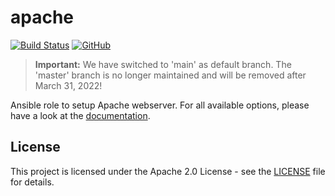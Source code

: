 # apache

[![Build Status](https://drone.owncloud.com/api/badges/owncloud-ansible/apache/status.svg)](https://drone.owncloud.com/owncloud-ansible/apache)
[![GitHub](https://img.shields.io/github/license/owncloud-ansible/apache)](https://github.com/owncloud-ansible/apache/blob/master/LICENSE)

> **Important:** We have switched to 'main' as default branch. The 'master' branch is no longer maintained and will be removed after March 31, 2022!

Ansible role to setup Apache webserver. For all available options, please have a look at the [documentation](https://owncloud-ansible.github.io/role/apache/).

## License

This project is licensed under the Apache 2.0 License - see the [LICENSE](LICENSE) file for details.
